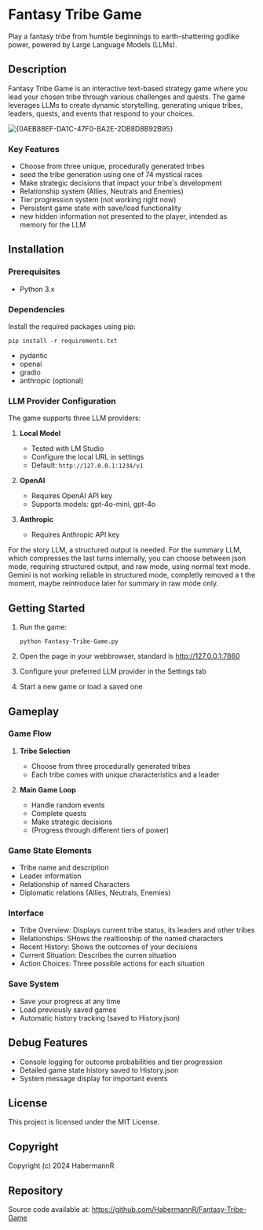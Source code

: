 # Fantasy Tribe Game

Play a fantasy tribe from humble beginnings to earth-shattering godlike power, powered by Large Language Models (LLMs).

## Description

Fantasy Tribe Game is an interactive text-based strategy game where you lead your chosen tribe through various challenges and quests. The game leverages LLMs to create dynamic storytelling, generating unique tribes, leaders, quests, and events that respond to your choices.

![{0AEB88EF-DA1C-47F0-BA2E-2DB8D8B92B95}](https://github.com/user-attachments/assets/ba99a51b-db80-46e3-9db3-d71569e52049)


### Key Features

- Choose from three unique, procedurally generated tribes
- seed the tribe generation using one of 74 mystical races
- Make strategic decisions that impact your tribe's development
- Relationship system (Allies, Neutrals and Enemies)
- Tier progression system (not working right now)
- Persistent game state with save/load functionality
- new hidden information not presented to the player, intended as memory for the LLM

## Installation

### Prerequisites

- Python 3.x

### Dependencies

Install the required packages using pip:

```
pip install -r requirements.txt
```

- pydantic
- openai
- gradio
- anthropic (optional)

### LLM Provider Configuration

The game supports three LLM providers:

1. **Local Model**
   - Tested with LM Studio
   - Configure the local URL in settings
   - Default: `http://127.0.0.1:1234/v1`

2. **OpenAI**
   - Requires OpenAI API key
   - Supports models: gpt-4o-mini, gpt-4o

3. **Anthropic**
   - Requires Anthropic API key

For the story LLM, a structured output is needed. For the summary LLM, which compresses the last turns internally, you can choose between json mode, requiring structured output, and raw mode, using normal text mode.
Gemini is not working reliable in structured mode, completly removed a t the moment, maybe reintroduce later for summary in raw mode only.

## Getting Started

1. Run the game:
   ```
   python Fantasy-Tribe-Game.py
   ```

2. Open the page in your webbrowser, standard is http://127.0.0.1:7860
3. Configure your preferred LLM provider in the Settings tab
4. Start a new game or load a saved one
   
## Gameplay

### Game Flow
1. **Tribe Selection**
   - Choose from three procedurally generated tribes
   - Each tribe comes with unique characteristics and a leader

2. **Main Game Loop**
   - Handle random events
   - Complete quests
   - Make strategic decisions
   - (Progress through different tiers of power)

### Game State Elements
- Tribe name and description
- Leader information
- Relationship of named Characters
- Diplomatic relations (Allies, Neutrals, Enemies)

### Interface
- Tribe Overview: Displays current tribe status, its leaders and other tribes
- Relationships: SHows the realtionship of the named characters
- Recent History: Shows the outcomes of your decisions
- Current Situation: Describes the curren situation
- Action Choices: Three possible actions for each situation

### Save System
- Save your progress at any time
- Load previously saved games
- Automatic history tracking (saved to History.json)

## Debug Features

- Console logging for outcome probabilities and tier progression
- Detailed game state history saved to History.json
- System message display for important events

## License

This project is licensed under the MIT License.

## Copyright

Copyright (c) 2024 HabermannR

## Repository

Source code available at: https://github.com/HabermannR/Fantasy-Tribe-Game

